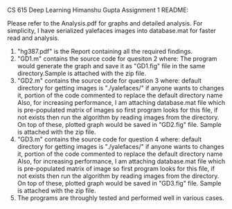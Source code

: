 CS 615 Deep Learning Himanshu Gupta Assignment 1 README:

Please refer to the Analysis.pdf for graphs and detailed analysis. For
simplicity, I have serialized yalefaces images into database.mat for
faster read and analysis.

1)  "hg387.pdf" is the Report containing all the required findings.
2)  "GD1.m" contains the source code for quesiton 2 where: The program
    would generate the graph and save it as "GD1.fig" file in the same
    directory.Sample is attached with the zip file.
3)  "GD2.m" contains the source code for question 3 where: default
    directory for getting images is "./yalefaces/" if anyone wants to
    changes it, portion of the code commented to replace the default
    directory name Also, for increasing performance, I am attaching
    database.mat file which is pre-populated matrix of images so first
    program looks for this file, if not exists then run the algorithm by
    reading images from the directory. On top of these, plotted graph
    would be saved in "GD2.fig" file. Sample is attached with the zip
    file.
4)  "GD3.m" contains the source code for question 4 where: default
    directory for getting images is "./yalefaces/" if anyone wants to
    changes it, portion of the code commented to replace the default
    directory name Also, for increasing performance, I am attaching
    database.mat file which is pre-populated matrix of image so first
    program looks for this file, if not exists then run the algorithm by
    reading images from the directory. On top of these, plotted graph
    would be saved in "GD3.fig" file. Sample is attached with the zip
    file.
5)  The programs are throughly tested and performed well in various
    cases.

